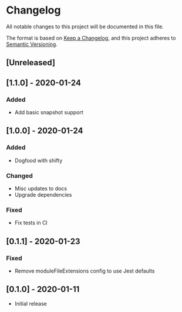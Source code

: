 # Changelog

All notable changes to this project will be documented in this file.

The format is based on [Keep a Changelog](https://keepachangelog.com/en/1.0.0/),
and this project adheres to [Semantic Versioning](https://semver.org/spec/v2.0.0.html).

## [Unreleased]

## [1.1.0] - 2020-01-24

### Added

- Add basic snapshot support

## [1.0.0] - 2020-01-24

### Added

- Dogfood with shifty

### Changed

- Misc updates to docs
- Upgrade dependencies

### Fixed

- Fix tests in CI

## [0.1.1] - 2020-01-23

### Fixed

- Remove moduleFileExtensions config to use Jest defaults

## [0.1.0] - 2020-01-11

- Initial release
